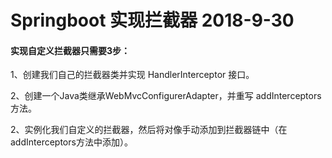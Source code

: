 # Springboot 实现拦截器 2018-9-30

#### 实现自定义拦截器只需要3步： 

1、创建我们自己的拦截器类并实现 HandlerInterceptor 接口。 

2、创建一个Java类继承WebMvcConfigurerAdapter，并重写 addInterceptors 方法。 

2、实例化我们自定义的拦截器，然后将对像手动添加到拦截器链中（在addInterceptors方法中添加）。


